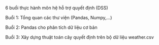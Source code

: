6 buổi thực hành môn hệ hỗ trợ quyết định (DSS)

Buổi 1: Tổng quan các thư viện (Pandas, Numpy,...)

Buổi 2: Pandas cho phân tích dữ liệu cơ bản

Buổi 3: Xây dựng thuật toán cây quyết định trên bộ dữ liệu weather.csv
